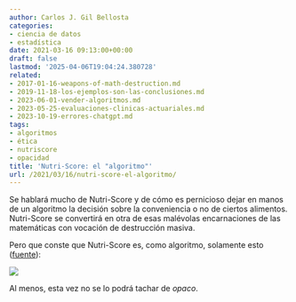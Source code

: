 ```yaml
---
author: Carlos J. Gil Bellosta
categories:
- ciencia de datos
- estadística
date: 2021-03-16 09:13:00+00:00
draft: false
lastmod: '2025-04-06T19:04:24.380728'
related:
- 2017-01-16-weapons-of-math-destruction.md
- 2019-11-18-los-ejemplos-son-las-conclusiones.md
- 2023-06-01-vender-algoritmos.md
- 2023-05-25-evaluaciones-clinicas-actuariales.md
- 2023-10-19-errores-chatgpt.md
tags:
- algoritmos
- ética
- nutriscore
- opacidad
title: 'Nutri-Score: el "algoritmo"'
url: /2021/03/16/nutri-score-el-algoritmo/
---
```


Se hablará mucho de Nutri-Score y de cómo es pernicioso dejar en manos de un algoritmo la decisión sobre la conveniencia o no de ciertos alimentos. Nutri-Score se convertirá en otra de esas malévolas encarnaciones de las matemáticas con vocación de destrucción masiva.

Pero que conste que Nutri-Score es, como algoritmo, solamente esto ([fuente](http://scielo.isciii.es/scielo.php?script=sci_arttext&pid=S0212-16112019000500030)):

![](/wp-uploads/2021/02/1699-5198-nh-36-05-01213-gf2-1024x660.jpg)

Al menos, esta vez no se lo podrá tachar de _opaco_.